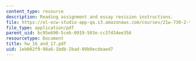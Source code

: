 ```yaml
---
content_type: resource
description: Reading assignment and essay revision instructions.
file: https://ol-ocw-studio-app-qa.s3.amazonaws.com/courses/21w-730-2-the-creative-spark-fall-2004/1eb002f998a61bdb2bad09b9ecdeaed7_hw_16_and_17.pdf
file_type: application/pdf
parent_uid: bc95e690-5ceb-0919-503e-cc37d34ee356
resourcetype: Document
title: hw_16_and_17.pdf
uid: 1eb002f9-98a6-1bdb-2bad-09b9ecdeaed7
---
```

